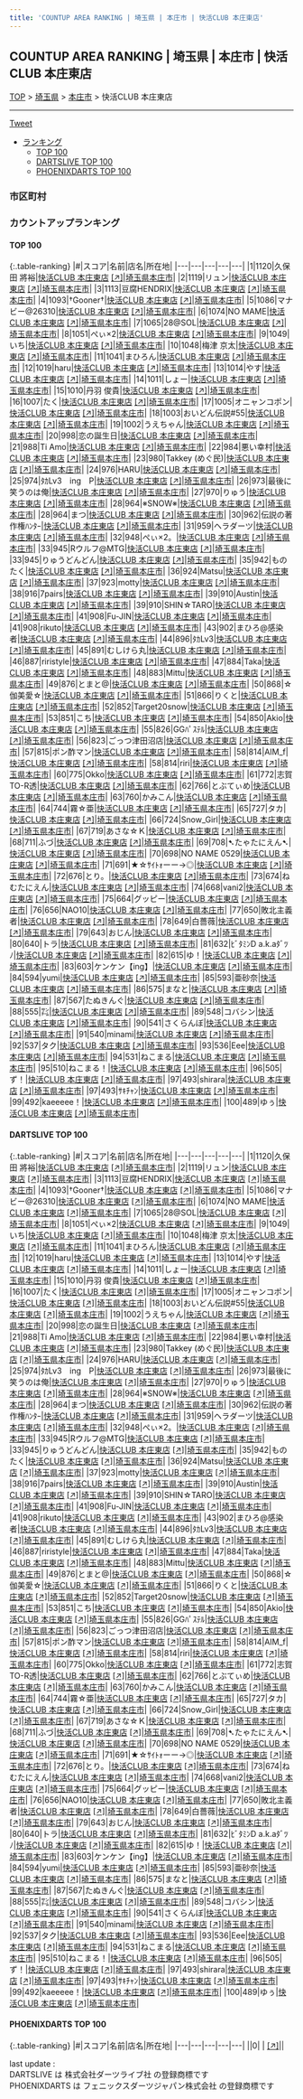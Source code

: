 ```yaml
---
title: 'COUNTUP AREA RANKING | 埼玉県 | 本庄市 | 快活CLUB 本庄東店'
---
```

## COUNTUP AREA RANKING | 埼玉県 | 本庄市 | 快活CLUB 本庄東店

[TOP](/darts/rank/) > [埼玉県](/darts/rank/埼玉県/) > [本庄市](/darts/rank/埼玉県/本庄市/) > 快活CLUB 本庄東店

___

<a href="https://twitter.com/share?ref_src=twsrc%5Etfw" data-text="COUNTUP AREA RANKING | 埼玉県本庄市快活CLUB 本庄東店" class="twitter-share-button" data-hashtags="DARTSLIVE,PHOENIXDARTS,darts,ダーツ" data-show-count="false">Tweet</a>

* [ランキング](#カウントアップランキング)
    * [TOP 100](#top-100)
    * [DARTSLIVE TOP 100](#dartslive-top-100)
    * [PHOENIXDARTS TOP 100](#phoenixdarts-top-100)

### 市区町村

<ul>

</ul>

### カウントアップランキング

#### TOP 100



{:.table-ranking}
|#|スコア|名前|店名|所在地|
|---|---|---|---|---|
|1|1120|<span class="rank-name-dl">久保田 將裕</span>|<a href="/darts/rank/shops/b640e2c3a0dcc448fec1ae84bb28bd87.html">快活CLUB 本庄東店</a> <a href="https://search.dartslive.com/jp/shop/b640e2c3a0dcc448fec1ae84bb28bd87">[↗]</a>|<a href="/darts/rank/埼玉県/本庄市">埼玉県本庄市</a>|
|2|1119|<span class="rank-name-dl">リュン</span>|<a href="/darts/rank/shops/b640e2c3a0dcc448fec1ae84bb28bd87.html">快活CLUB 本庄東店</a> <a href="https://search.dartslive.com/jp/shop/b640e2c3a0dcc448fec1ae84bb28bd87">[↗]</a>|<a href="/darts/rank/埼玉県/本庄市">埼玉県本庄市</a>|
|3|1113|<span class="rank-name-dl">豆腐HENDRIX</span>|<a href="/darts/rank/shops/b640e2c3a0dcc448fec1ae84bb28bd87.html">快活CLUB 本庄東店</a> <a href="https://search.dartslive.com/jp/shop/b640e2c3a0dcc448fec1ae84bb28bd87">[↗]</a>|<a href="/darts/rank/埼玉県/本庄市">埼玉県本庄市</a>|
|4|1093|<span class="rank-name-dl">†Gooner†</span>|<a href="/darts/rank/shops/b640e2c3a0dcc448fec1ae84bb28bd87.html">快活CLUB 本庄東店</a> <a href="https://search.dartslive.com/jp/shop/b640e2c3a0dcc448fec1ae84bb28bd87">[↗]</a>|<a href="/darts/rank/埼玉県/本庄市">埼玉県本庄市</a>|
|5|1086|<span class="rank-name-dl">マナビー@26310</span>|<a href="/darts/rank/shops/b640e2c3a0dcc448fec1ae84bb28bd87.html">快活CLUB 本庄東店</a> <a href="https://search.dartslive.com/jp/shop/b640e2c3a0dcc448fec1ae84bb28bd87">[↗]</a>|<a href="/darts/rank/埼玉県/本庄市">埼玉県本庄市</a>|
|6|1074|<span class="rank-name-dl">NO MAME</span>|<a href="/darts/rank/shops/b640e2c3a0dcc448fec1ae84bb28bd87.html">快活CLUB 本庄東店</a> <a href="https://search.dartslive.com/jp/shop/b640e2c3a0dcc448fec1ae84bb28bd87">[↗]</a>|<a href="/darts/rank/埼玉県/本庄市">埼玉県本庄市</a>|
|7|1065|<span class="rank-name-dl">28@SOL</span>|<a href="/darts/rank/shops/b640e2c3a0dcc448fec1ae84bb28bd87.html">快活CLUB 本庄東店</a> <a href="https://search.dartslive.com/jp/shop/b640e2c3a0dcc448fec1ae84bb28bd87">[↗]</a>|<a href="/darts/rank/埼玉県/本庄市">埼玉県本庄市</a>|
|8|1051|<span class="rank-name-dl">ぺぃ×2</span>|<a href="/darts/rank/shops/b640e2c3a0dcc448fec1ae84bb28bd87.html">快活CLUB 本庄東店</a> <a href="https://search.dartslive.com/jp/shop/b640e2c3a0dcc448fec1ae84bb28bd87">[↗]</a>|<a href="/darts/rank/埼玉県/本庄市">埼玉県本庄市</a>|
|9|1049|<span class="rank-name-dl">いち</span>|<a href="/darts/rank/shops/b640e2c3a0dcc448fec1ae84bb28bd87.html">快活CLUB 本庄東店</a> <a href="https://search.dartslive.com/jp/shop/b640e2c3a0dcc448fec1ae84bb28bd87">[↗]</a>|<a href="/darts/rank/埼玉県/本庄市">埼玉県本庄市</a>|
|10|1048|<span class="rank-name-dl">梅津 京太</span>|<a href="/darts/rank/shops/b640e2c3a0dcc448fec1ae84bb28bd87.html">快活CLUB 本庄東店</a> <a href="https://search.dartslive.com/jp/shop/b640e2c3a0dcc448fec1ae84bb28bd87">[↗]</a>|<a href="/darts/rank/埼玉県/本庄市">埼玉県本庄市</a>|
|11|1041|<span class="rank-name-dl">まひろん</span>|<a href="/darts/rank/shops/b640e2c3a0dcc448fec1ae84bb28bd87.html">快活CLUB 本庄東店</a> <a href="https://search.dartslive.com/jp/shop/b640e2c3a0dcc448fec1ae84bb28bd87">[↗]</a>|<a href="/darts/rank/埼玉県/本庄市">埼玉県本庄市</a>|
|12|1019|<span class="rank-name-dl">haru</span>|<a href="/darts/rank/shops/b640e2c3a0dcc448fec1ae84bb28bd87.html">快活CLUB 本庄東店</a> <a href="https://search.dartslive.com/jp/shop/b640e2c3a0dcc448fec1ae84bb28bd87">[↗]</a>|<a href="/darts/rank/埼玉県/本庄市">埼玉県本庄市</a>|
|13|1014|<span class="rank-name-dl">やす</span>|<a href="/darts/rank/shops/b640e2c3a0dcc448fec1ae84bb28bd87.html">快活CLUB 本庄東店</a> <a href="https://search.dartslive.com/jp/shop/b640e2c3a0dcc448fec1ae84bb28bd87">[↗]</a>|<a href="/darts/rank/埼玉県/本庄市">埼玉県本庄市</a>|
|14|1011|<span class="rank-name-dl">しょー</span>|<a href="/darts/rank/shops/b640e2c3a0dcc448fec1ae84bb28bd87.html">快活CLUB 本庄東店</a> <a href="https://search.dartslive.com/jp/shop/b640e2c3a0dcc448fec1ae84bb28bd87">[↗]</a>|<a href="/darts/rank/埼玉県/本庄市">埼玉県本庄市</a>|
|15|1010|<span class="rank-name-dl">丹羽 俊貴</span>|<a href="/darts/rank/shops/b640e2c3a0dcc448fec1ae84bb28bd87.html">快活CLUB 本庄東店</a> <a href="https://search.dartslive.com/jp/shop/b640e2c3a0dcc448fec1ae84bb28bd87">[↗]</a>|<a href="/darts/rank/埼玉県/本庄市">埼玉県本庄市</a>|
|16|1007|<span class="rank-name-dl">たく</span>|<a href="/darts/rank/shops/b640e2c3a0dcc448fec1ae84bb28bd87.html">快活CLUB 本庄東店</a> <a href="https://search.dartslive.com/jp/shop/b640e2c3a0dcc448fec1ae84bb28bd87">[↗]</a>|<a href="/darts/rank/埼玉県/本庄市">埼玉県本庄市</a>|
|17|1005|<span class="rank-name-dl">オニャンコポン</span>|<a href="/darts/rank/shops/b640e2c3a0dcc448fec1ae84bb28bd87.html">快活CLUB 本庄東店</a> <a href="https://search.dartslive.com/jp/shop/b640e2c3a0dcc448fec1ae84bb28bd87">[↗]</a>|<a href="/darts/rank/埼玉県/本庄市">埼玉県本庄市</a>|
|18|1003|<span class="rank-name-dl">おいどん伝説#55</span>|<a href="/darts/rank/shops/b640e2c3a0dcc448fec1ae84bb28bd87.html">快活CLUB 本庄東店</a> <a href="https://search.dartslive.com/jp/shop/b640e2c3a0dcc448fec1ae84bb28bd87">[↗]</a>|<a href="/darts/rank/埼玉県/本庄市">埼玉県本庄市</a>|
|19|1002|<span class="rank-name-dl">うえちゃん</span>|<a href="/darts/rank/shops/b640e2c3a0dcc448fec1ae84bb28bd87.html">快活CLUB 本庄東店</a> <a href="https://search.dartslive.com/jp/shop/b640e2c3a0dcc448fec1ae84bb28bd87">[↗]</a>|<a href="/darts/rank/埼玉県/本庄市">埼玉県本庄市</a>|
|20|998|<span class="rank-name-dl">恋の誕生日</span>|<a href="/darts/rank/shops/b640e2c3a0dcc448fec1ae84bb28bd87.html">快活CLUB 本庄東店</a> <a href="https://search.dartslive.com/jp/shop/b640e2c3a0dcc448fec1ae84bb28bd87">[↗]</a>|<a href="/darts/rank/埼玉県/本庄市">埼玉県本庄市</a>|
|21|988|<span class="rank-name-dl">Ti Amo</span>|<a href="/darts/rank/shops/b640e2c3a0dcc448fec1ae84bb28bd87.html">快活CLUB 本庄東店</a> <a href="https://search.dartslive.com/jp/shop/b640e2c3a0dcc448fec1ae84bb28bd87">[↗]</a>|<a href="/darts/rank/埼玉県/本庄市">埼玉県本庄市</a>|
|22|984|<span class="rank-name-dl">悪い幸村</span>|<a href="/darts/rank/shops/b640e2c3a0dcc448fec1ae84bb28bd87.html">快活CLUB 本庄東店</a> <a href="https://search.dartslive.com/jp/shop/b640e2c3a0dcc448fec1ae84bb28bd87">[↗]</a>|<a href="/darts/rank/埼玉県/本庄市">埼玉県本庄市</a>|
|23|980|<span class="rank-name-dl">Takkey (めぐ民)</span>|<a href="/darts/rank/shops/b640e2c3a0dcc448fec1ae84bb28bd87.html">快活CLUB 本庄東店</a> <a href="https://search.dartslive.com/jp/shop/b640e2c3a0dcc448fec1ae84bb28bd87">[↗]</a>|<a href="/darts/rank/埼玉県/本庄市">埼玉県本庄市</a>|
|24|976|<span class="rank-name-dl">HARU</span>|<a href="/darts/rank/shops/b640e2c3a0dcc448fec1ae84bb28bd87.html">快活CLUB 本庄東店</a> <a href="https://search.dartslive.com/jp/shop/b640e2c3a0dcc448fec1ae84bb28bd87">[↗]</a>|<a href="/darts/rank/埼玉県/本庄市">埼玉県本庄市</a>|
|25|974|<span class="rank-name-dl">ﾀｶLv3　ing　P</span>|<a href="/darts/rank/shops/b640e2c3a0dcc448fec1ae84bb28bd87.html">快活CLUB 本庄東店</a> <a href="https://search.dartslive.com/jp/shop/b640e2c3a0dcc448fec1ae84bb28bd87">[↗]</a>|<a href="/darts/rank/埼玉県/本庄市">埼玉県本庄市</a>|
|26|973|<span class="rank-name-dl">最後に笑うのは俺</span>|<a href="/darts/rank/shops/b640e2c3a0dcc448fec1ae84bb28bd87.html">快活CLUB 本庄東店</a> <a href="https://search.dartslive.com/jp/shop/b640e2c3a0dcc448fec1ae84bb28bd87">[↗]</a>|<a href="/darts/rank/埼玉県/本庄市">埼玉県本庄市</a>|
|27|970|<span class="rank-name-dl">りゅう</span>|<a href="/darts/rank/shops/b640e2c3a0dcc448fec1ae84bb28bd87.html">快活CLUB 本庄東店</a> <a href="https://search.dartslive.com/jp/shop/b640e2c3a0dcc448fec1ae84bb28bd87">[↗]</a>|<a href="/darts/rank/埼玉県/本庄市">埼玉県本庄市</a>|
|28|964|<span class="rank-name-dl">※SNOW※</span>|<a href="/darts/rank/shops/b640e2c3a0dcc448fec1ae84bb28bd87.html">快活CLUB 本庄東店</a> <a href="https://search.dartslive.com/jp/shop/b640e2c3a0dcc448fec1ae84bb28bd87">[↗]</a>|<a href="/darts/rank/埼玉県/本庄市">埼玉県本庄市</a>|
|28|964|<span class="rank-name-dl">まつ</span>|<a href="/darts/rank/shops/b640e2c3a0dcc448fec1ae84bb28bd87.html">快活CLUB 本庄東店</a> <a href="https://search.dartslive.com/jp/shop/b640e2c3a0dcc448fec1ae84bb28bd87">[↗]</a>|<a href="/darts/rank/埼玉県/本庄市">埼玉県本庄市</a>|
|30|962|<span class="rank-name-dl">伝説の著作権ﾊﾝﾀｰ</span>|<a href="/darts/rank/shops/b640e2c3a0dcc448fec1ae84bb28bd87.html">快活CLUB 本庄東店</a> <a href="https://search.dartslive.com/jp/shop/b640e2c3a0dcc448fec1ae84bb28bd87">[↗]</a>|<a href="/darts/rank/埼玉県/本庄市">埼玉県本庄市</a>|
|31|959|<span class="rank-name-dl">ヘラダーツ</span>|<a href="/darts/rank/shops/b640e2c3a0dcc448fec1ae84bb28bd87.html">快活CLUB 本庄東店</a> <a href="https://search.dartslive.com/jp/shop/b640e2c3a0dcc448fec1ae84bb28bd87">[↗]</a>|<a href="/darts/rank/埼玉県/本庄市">埼玉県本庄市</a>|
|32|948|<span class="rank-name-dl">ぺぃ×2。</span>|<a href="/darts/rank/shops/b640e2c3a0dcc448fec1ae84bb28bd87.html">快活CLUB 本庄東店</a> <a href="https://search.dartslive.com/jp/shop/b640e2c3a0dcc448fec1ae84bb28bd87">[↗]</a>|<a href="/darts/rank/埼玉県/本庄市">埼玉県本庄市</a>|
|33|945|<span class="rank-name-dl">Rウルフ@MTG</span>|<a href="/darts/rank/shops/b640e2c3a0dcc448fec1ae84bb28bd87.html">快活CLUB 本庄東店</a> <a href="https://search.dartslive.com/jp/shop/b640e2c3a0dcc448fec1ae84bb28bd87">[↗]</a>|<a href="/darts/rank/埼玉県/本庄市">埼玉県本庄市</a>|
|33|945|<span class="rank-name-dl">りゅうどんどん</span>|<a href="/darts/rank/shops/b640e2c3a0dcc448fec1ae84bb28bd87.html">快活CLUB 本庄東店</a> <a href="https://search.dartslive.com/jp/shop/b640e2c3a0dcc448fec1ae84bb28bd87">[↗]</a>|<a href="/darts/rank/埼玉県/本庄市">埼玉県本庄市</a>|
|35|942|<span class="rank-name-dl">ものたく</span>|<a href="/darts/rank/shops/b640e2c3a0dcc448fec1ae84bb28bd87.html">快活CLUB 本庄東店</a> <a href="https://search.dartslive.com/jp/shop/b640e2c3a0dcc448fec1ae84bb28bd87">[↗]</a>|<a href="/darts/rank/埼玉県/本庄市">埼玉県本庄市</a>|
|36|924|<span class="rank-name-dl">Matsu</span>|<a href="/darts/rank/shops/b640e2c3a0dcc448fec1ae84bb28bd87.html">快活CLUB 本庄東店</a> <a href="https://search.dartslive.com/jp/shop/b640e2c3a0dcc448fec1ae84bb28bd87">[↗]</a>|<a href="/darts/rank/埼玉県/本庄市">埼玉県本庄市</a>|
|37|923|<span class="rank-name-dl">motty</span>|<a href="/darts/rank/shops/b640e2c3a0dcc448fec1ae84bb28bd87.html">快活CLUB 本庄東店</a> <a href="https://search.dartslive.com/jp/shop/b640e2c3a0dcc448fec1ae84bb28bd87">[↗]</a>|<a href="/darts/rank/埼玉県/本庄市">埼玉県本庄市</a>|
|38|916|<span class="rank-name-dl">7pairs</span>|<a href="/darts/rank/shops/b640e2c3a0dcc448fec1ae84bb28bd87.html">快活CLUB 本庄東店</a> <a href="https://search.dartslive.com/jp/shop/b640e2c3a0dcc448fec1ae84bb28bd87">[↗]</a>|<a href="/darts/rank/埼玉県/本庄市">埼玉県本庄市</a>|
|39|910|<span class="rank-name-dl">Austin</span>|<a href="/darts/rank/shops/b640e2c3a0dcc448fec1ae84bb28bd87.html">快活CLUB 本庄東店</a> <a href="https://search.dartslive.com/jp/shop/b640e2c3a0dcc448fec1ae84bb28bd87">[↗]</a>|<a href="/darts/rank/埼玉県/本庄市">埼玉県本庄市</a>|
|39|910|<span class="rank-name-dl">SHIN☆TARO</span>|<a href="/darts/rank/shops/b640e2c3a0dcc448fec1ae84bb28bd87.html">快活CLUB 本庄東店</a> <a href="https://search.dartslive.com/jp/shop/b640e2c3a0dcc448fec1ae84bb28bd87">[↗]</a>|<a href="/darts/rank/埼玉県/本庄市">埼玉県本庄市</a>|
|41|908|<span class="rank-name-dl">Fu-JIN</span>|<a href="/darts/rank/shops/b640e2c3a0dcc448fec1ae84bb28bd87.html">快活CLUB 本庄東店</a> <a href="https://search.dartslive.com/jp/shop/b640e2c3a0dcc448fec1ae84bb28bd87">[↗]</a>|<a href="/darts/rank/埼玉県/本庄市">埼玉県本庄市</a>|
|41|908|<span class="rank-name-dl">rikuto</span>|<a href="/darts/rank/shops/b640e2c3a0dcc448fec1ae84bb28bd87.html">快活CLUB 本庄東店</a> <a href="https://search.dartslive.com/jp/shop/b640e2c3a0dcc448fec1ae84bb28bd87">[↗]</a>|<a href="/darts/rank/埼玉県/本庄市">埼玉県本庄市</a>|
|43|902|<span class="rank-name-dl">まひろ@感染者</span>|<a href="/darts/rank/shops/b640e2c3a0dcc448fec1ae84bb28bd87.html">快活CLUB 本庄東店</a> <a href="https://search.dartslive.com/jp/shop/b640e2c3a0dcc448fec1ae84bb28bd87">[↗]</a>|<a href="/darts/rank/埼玉県/本庄市">埼玉県本庄市</a>|
|44|896|<span class="rank-name-dl">ﾀｶLv3</span>|<a href="/darts/rank/shops/b640e2c3a0dcc448fec1ae84bb28bd87.html">快活CLUB 本庄東店</a> <a href="https://search.dartslive.com/jp/shop/b640e2c3a0dcc448fec1ae84bb28bd87">[↗]</a>|<a href="/darts/rank/埼玉県/本庄市">埼玉県本庄市</a>|
|45|891|<span class="rank-name-dl">むしけら丸</span>|<a href="/darts/rank/shops/b640e2c3a0dcc448fec1ae84bb28bd87.html">快活CLUB 本庄東店</a> <a href="https://search.dartslive.com/jp/shop/b640e2c3a0dcc448fec1ae84bb28bd87">[↗]</a>|<a href="/darts/rank/埼玉県/本庄市">埼玉県本庄市</a>|
|46|887|<span class="rank-name-dl">riristyle</span>|<a href="/darts/rank/shops/b640e2c3a0dcc448fec1ae84bb28bd87.html">快活CLUB 本庄東店</a> <a href="https://search.dartslive.com/jp/shop/b640e2c3a0dcc448fec1ae84bb28bd87">[↗]</a>|<a href="/darts/rank/埼玉県/本庄市">埼玉県本庄市</a>|
|47|884|<span class="rank-name-dl">Taka</span>|<a href="/darts/rank/shops/b640e2c3a0dcc448fec1ae84bb28bd87.html">快活CLUB 本庄東店</a> <a href="https://search.dartslive.com/jp/shop/b640e2c3a0dcc448fec1ae84bb28bd87">[↗]</a>|<a href="/darts/rank/埼玉県/本庄市">埼玉県本庄市</a>|
|48|883|<span class="rank-name-dl">Mittu</span>|<a href="/darts/rank/shops/b640e2c3a0dcc448fec1ae84bb28bd87.html">快活CLUB 本庄東店</a> <a href="https://search.dartslive.com/jp/shop/b640e2c3a0dcc448fec1ae84bb28bd87">[↗]</a>|<a href="/darts/rank/埼玉県/本庄市">埼玉県本庄市</a>|
|49|876|<span class="rank-name-dl">とまと@</span>|<a href="/darts/rank/shops/b640e2c3a0dcc448fec1ae84bb28bd87.html">快活CLUB 本庄東店</a> <a href="https://search.dartslive.com/jp/shop/b640e2c3a0dcc448fec1ae84bb28bd87">[↗]</a>|<a href="/darts/rank/埼玉県/本庄市">埼玉県本庄市</a>|
|50|868|<span class="rank-name-dl">☆伽美愛☆</span>|<a href="/darts/rank/shops/b640e2c3a0dcc448fec1ae84bb28bd87.html">快活CLUB 本庄東店</a> <a href="https://search.dartslive.com/jp/shop/b640e2c3a0dcc448fec1ae84bb28bd87">[↗]</a>|<a href="/darts/rank/埼玉県/本庄市">埼玉県本庄市</a>|
|51|866|<span class="rank-name-dl">りくと</span>|<a href="/darts/rank/shops/b640e2c3a0dcc448fec1ae84bb28bd87.html">快活CLUB 本庄東店</a> <a href="https://search.dartslive.com/jp/shop/b640e2c3a0dcc448fec1ae84bb28bd87">[↗]</a>|<a href="/darts/rank/埼玉県/本庄市">埼玉県本庄市</a>|
|52|852|<span class="rank-name-dl">Target20snow</span>|<a href="/darts/rank/shops/b640e2c3a0dcc448fec1ae84bb28bd87.html">快活CLUB 本庄東店</a> <a href="https://search.dartslive.com/jp/shop/b640e2c3a0dcc448fec1ae84bb28bd87">[↗]</a>|<a href="/darts/rank/埼玉県/本庄市">埼玉県本庄市</a>|
|53|851|<span class="rank-name-dl">こち</span>|<a href="/darts/rank/shops/b640e2c3a0dcc448fec1ae84bb28bd87.html">快活CLUB 本庄東店</a> <a href="https://search.dartslive.com/jp/shop/b640e2c3a0dcc448fec1ae84bb28bd87">[↗]</a>|<a href="/darts/rank/埼玉県/本庄市">埼玉県本庄市</a>|
|54|850|<span class="rank-name-dl">Akio</span>|<a href="/darts/rank/shops/b640e2c3a0dcc448fec1ae84bb28bd87.html">快活CLUB 本庄東店</a> <a href="https://search.dartslive.com/jp/shop/b640e2c3a0dcc448fec1ae84bb28bd87">[↗]</a>|<a href="/darts/rank/埼玉県/本庄市">埼玉県本庄市</a>|
|55|826|<span class="rank-name-dl">GGﾊﾟｽﾃﾙ</span>|<a href="/darts/rank/shops/b640e2c3a0dcc448fec1ae84bb28bd87.html">快活CLUB 本庄東店</a> <a href="https://search.dartslive.com/jp/shop/b640e2c3a0dcc448fec1ae84bb28bd87">[↗]</a>|<a href="/darts/rank/埼玉県/本庄市">埼玉県本庄市</a>|
|56|823|<span class="rank-name-dl">ごっつ津田沼店</span>|<a href="/darts/rank/shops/b640e2c3a0dcc448fec1ae84bb28bd87.html">快活CLUB 本庄東店</a> <a href="https://search.dartslive.com/jp/shop/b640e2c3a0dcc448fec1ae84bb28bd87">[↗]</a>|<a href="/darts/rank/埼玉県/本庄市">埼玉県本庄市</a>|
|57|815|<span class="rank-name-dl">ポン酢マン</span>|<a href="/darts/rank/shops/b640e2c3a0dcc448fec1ae84bb28bd87.html">快活CLUB 本庄東店</a> <a href="https://search.dartslive.com/jp/shop/b640e2c3a0dcc448fec1ae84bb28bd87">[↗]</a>|<a href="/darts/rank/埼玉県/本庄市">埼玉県本庄市</a>|
|58|814|<span class="rank-name-dl">AIM_f</span>|<a href="/darts/rank/shops/b640e2c3a0dcc448fec1ae84bb28bd87.html">快活CLUB 本庄東店</a> <a href="https://search.dartslive.com/jp/shop/b640e2c3a0dcc448fec1ae84bb28bd87">[↗]</a>|<a href="/darts/rank/埼玉県/本庄市">埼玉県本庄市</a>|
|58|814|<span class="rank-name-dl">riri</span>|<a href="/darts/rank/shops/b640e2c3a0dcc448fec1ae84bb28bd87.html">快活CLUB 本庄東店</a> <a href="https://search.dartslive.com/jp/shop/b640e2c3a0dcc448fec1ae84bb28bd87">[↗]</a>|<a href="/darts/rank/埼玉県/本庄市">埼玉県本庄市</a>|
|60|775|<span class="rank-name-dl">Okko</span>|<a href="/darts/rank/shops/b640e2c3a0dcc448fec1ae84bb28bd87.html">快活CLUB 本庄東店</a> <a href="https://search.dartslive.com/jp/shop/b640e2c3a0dcc448fec1ae84bb28bd87">[↗]</a>|<a href="/darts/rank/埼玉県/本庄市">埼玉県本庄市</a>|
|61|772|<span class="rank-name-dl">志賀TO-R透</span>|<a href="/darts/rank/shops/b640e2c3a0dcc448fec1ae84bb28bd87.html">快活CLUB 本庄東店</a> <a href="https://search.dartslive.com/jp/shop/b640e2c3a0dcc448fec1ae84bb28bd87">[↗]</a>|<a href="/darts/rank/埼玉県/本庄市">埼玉県本庄市</a>|
|62|766|<span class="rank-name-dl">とぶてぃめ</span>|<a href="/darts/rank/shops/b640e2c3a0dcc448fec1ae84bb28bd87.html">快活CLUB 本庄東店</a> <a href="https://search.dartslive.com/jp/shop/b640e2c3a0dcc448fec1ae84bb28bd87">[↗]</a>|<a href="/darts/rank/埼玉県/本庄市">埼玉県本庄市</a>|
|63|760|<span class="rank-name-dl">かみこん</span>|<a href="/darts/rank/shops/b640e2c3a0dcc448fec1ae84bb28bd87.html">快活CLUB 本庄東店</a> <a href="https://search.dartslive.com/jp/shop/b640e2c3a0dcc448fec1ae84bb28bd87">[↗]</a>|<a href="/darts/rank/埼玉県/本庄市">埼玉県本庄市</a>|
|64|744|<span class="rank-name-dl">霧☆亜</span>|<a href="/darts/rank/shops/b640e2c3a0dcc448fec1ae84bb28bd87.html">快活CLUB 本庄東店</a> <a href="https://search.dartslive.com/jp/shop/b640e2c3a0dcc448fec1ae84bb28bd87">[↗]</a>|<a href="/darts/rank/埼玉県/本庄市">埼玉県本庄市</a>|
|65|727|<span class="rank-name-dl">タカ</span>|<a href="/darts/rank/shops/b640e2c3a0dcc448fec1ae84bb28bd87.html">快活CLUB 本庄東店</a> <a href="https://search.dartslive.com/jp/shop/b640e2c3a0dcc448fec1ae84bb28bd87">[↗]</a>|<a href="/darts/rank/埼玉県/本庄市">埼玉県本庄市</a>|
|66|724|<span class="rank-name-dl">Snow_Girl</span>|<a href="/darts/rank/shops/b640e2c3a0dcc448fec1ae84bb28bd87.html">快活CLUB 本庄東店</a> <a href="https://search.dartslive.com/jp/shop/b640e2c3a0dcc448fec1ae84bb28bd87">[↗]</a>|<a href="/darts/rank/埼玉県/本庄市">埼玉県本庄市</a>|
|67|719|<span class="rank-name-dl">あさな☆Ｋ</span>|<a href="/darts/rank/shops/b640e2c3a0dcc448fec1ae84bb28bd87.html">快活CLUB 本庄東店</a> <a href="https://search.dartslive.com/jp/shop/b640e2c3a0dcc448fec1ae84bb28bd87">[↗]</a>|<a href="/darts/rank/埼玉県/本庄市">埼玉県本庄市</a>|
|68|711|<span class="rank-name-dl">ふづ</span>|<a href="/darts/rank/shops/b640e2c3a0dcc448fec1ae84bb28bd87.html">快活CLUB 本庄東店</a> <a href="https://search.dartslive.com/jp/shop/b640e2c3a0dcc448fec1ae84bb28bd87">[↗]</a>|<a href="/darts/rank/埼玉県/本庄市">埼玉県本庄市</a>|
|69|708|<span class="rank-name-dl">➷たゃたにえん➷</span>|<a href="/darts/rank/shops/b640e2c3a0dcc448fec1ae84bb28bd87.html">快活CLUB 本庄東店</a> <a href="https://search.dartslive.com/jp/shop/b640e2c3a0dcc448fec1ae84bb28bd87">[↗]</a>|<a href="/darts/rank/埼玉県/本庄市">埼玉県本庄市</a>|
|70|698|<span class="rank-name-dl">NO NAME 0529</span>|<a href="/darts/rank/shops/b640e2c3a0dcc448fec1ae84bb28bd87.html">快活CLUB 本庄東店</a> <a href="https://search.dartslive.com/jp/shop/b640e2c3a0dcc448fec1ae84bb28bd87">[↗]</a>|<a href="/darts/rank/埼玉県/本庄市">埼玉県本庄市</a>|
|71|691|<span class="rank-name-dl">★☆ｻｲﾄｫーー→◎</span>|<a href="/darts/rank/shops/b640e2c3a0dcc448fec1ae84bb28bd87.html">快活CLUB 本庄東店</a> <a href="https://search.dartslive.com/jp/shop/b640e2c3a0dcc448fec1ae84bb28bd87">[↗]</a>|<a href="/darts/rank/埼玉県/本庄市">埼玉県本庄市</a>|
|72|676|<span class="rank-name-dl">とり。</span>|<a href="/darts/rank/shops/b640e2c3a0dcc448fec1ae84bb28bd87.html">快活CLUB 本庄東店</a> <a href="https://search.dartslive.com/jp/shop/b640e2c3a0dcc448fec1ae84bb28bd87">[↗]</a>|<a href="/darts/rank/埼玉県/本庄市">埼玉県本庄市</a>|
|73|674|<span class="rank-name-dl">ねむたにえん</span>|<a href="/darts/rank/shops/b640e2c3a0dcc448fec1ae84bb28bd87.html">快活CLUB 本庄東店</a> <a href="https://search.dartslive.com/jp/shop/b640e2c3a0dcc448fec1ae84bb28bd87">[↗]</a>|<a href="/darts/rank/埼玉県/本庄市">埼玉県本庄市</a>|
|74|668|<span class="rank-name-dl">vani2</span>|<a href="/darts/rank/shops/b640e2c3a0dcc448fec1ae84bb28bd87.html">快活CLUB 本庄東店</a> <a href="https://search.dartslive.com/jp/shop/b640e2c3a0dcc448fec1ae84bb28bd87">[↗]</a>|<a href="/darts/rank/埼玉県/本庄市">埼玉県本庄市</a>|
|75|664|<span class="rank-name-dl">グッピー</span>|<a href="/darts/rank/shops/b640e2c3a0dcc448fec1ae84bb28bd87.html">快活CLUB 本庄東店</a> <a href="https://search.dartslive.com/jp/shop/b640e2c3a0dcc448fec1ae84bb28bd87">[↗]</a>|<a href="/darts/rank/埼玉県/本庄市">埼玉県本庄市</a>|
|76|656|<span class="rank-name-dl">NAO10</span>|<a href="/darts/rank/shops/b640e2c3a0dcc448fec1ae84bb28bd87.html">快活CLUB 本庄東店</a> <a href="https://search.dartslive.com/jp/shop/b640e2c3a0dcc448fec1ae84bb28bd87">[↗]</a>|<a href="/darts/rank/埼玉県/本庄市">埼玉県本庄市</a>|
|77|650|<span class="rank-name-dl">敗北主義者</span>|<a href="/darts/rank/shops/b640e2c3a0dcc448fec1ae84bb28bd87.html">快活CLUB 本庄東店</a> <a href="https://search.dartslive.com/jp/shop/b640e2c3a0dcc448fec1ae84bb28bd87">[↗]</a>|<a href="/darts/rank/埼玉県/本庄市">埼玉県本庄市</a>|
|78|649|<span class="rank-name-dl">白薔薇</span>|<a href="/darts/rank/shops/b640e2c3a0dcc448fec1ae84bb28bd87.html">快活CLUB 本庄東店</a> <a href="https://search.dartslive.com/jp/shop/b640e2c3a0dcc448fec1ae84bb28bd87">[↗]</a>|<a href="/darts/rank/埼玉県/本庄市">埼玉県本庄市</a>|
|79|643|<span class="rank-name-dl">おじん</span>|<a href="/darts/rank/shops/b640e2c3a0dcc448fec1ae84bb28bd87.html">快活CLUB 本庄東店</a> <a href="https://search.dartslive.com/jp/shop/b640e2c3a0dcc448fec1ae84bb28bd87">[↗]</a>|<a href="/darts/rank/埼玉県/本庄市">埼玉県本庄市</a>|
|80|640|<span class="rank-name-dl">トラ</span>|<a href="/darts/rank/shops/b640e2c3a0dcc448fec1ae84bb28bd87.html">快活CLUB 本庄東店</a> <a href="https://search.dartslive.com/jp/shop/b640e2c3a0dcc448fec1ae84bb28bd87">[↗]</a>|<a href="/darts/rank/埼玉県/本庄市">埼玉県本庄市</a>|
|81|632|<span class="rank-name-dl">ﾋﾞﾀﾐﾝD a.k.aﾀﾞﾂﾉ</span>|<a href="/darts/rank/shops/b640e2c3a0dcc448fec1ae84bb28bd87.html">快活CLUB 本庄東店</a> <a href="https://search.dartslive.com/jp/shop/b640e2c3a0dcc448fec1ae84bb28bd87">[↗]</a>|<a href="/darts/rank/埼玉県/本庄市">埼玉県本庄市</a>|
|82|615|<span class="rank-name-dl">ゆ！</span>|<a href="/darts/rank/shops/b640e2c3a0dcc448fec1ae84bb28bd87.html">快活CLUB 本庄東店</a> <a href="https://search.dartslive.com/jp/shop/b640e2c3a0dcc448fec1ae84bb28bd87">[↗]</a>|<a href="/darts/rank/埼玉県/本庄市">埼玉県本庄市</a>|
|83|603|<span class="rank-name-dl">ケンケン【ing】</span>|<a href="/darts/rank/shops/b640e2c3a0dcc448fec1ae84bb28bd87.html">快活CLUB 本庄東店</a> <a href="https://search.dartslive.com/jp/shop/b640e2c3a0dcc448fec1ae84bb28bd87">[↗]</a>|<a href="/darts/rank/埼玉県/本庄市">埼玉県本庄市</a>|
|84|594|<span class="rank-name-dl">yumi</span>|<a href="/darts/rank/shops/b640e2c3a0dcc448fec1ae84bb28bd87.html">快活CLUB 本庄東店</a> <a href="https://search.dartslive.com/jp/shop/b640e2c3a0dcc448fec1ae84bb28bd87">[↗]</a>|<a href="/darts/rank/埼玉県/本庄市">埼玉県本庄市</a>|
|85|593|<span class="rank-name-dl">亜砂奈</span>|<a href="/darts/rank/shops/b640e2c3a0dcc448fec1ae84bb28bd87.html">快活CLUB 本庄東店</a> <a href="https://search.dartslive.com/jp/shop/b640e2c3a0dcc448fec1ae84bb28bd87">[↗]</a>|<a href="/darts/rank/埼玉県/本庄市">埼玉県本庄市</a>|
|86|575|<span class="rank-name-dl">まなと</span>|<a href="/darts/rank/shops/b640e2c3a0dcc448fec1ae84bb28bd87.html">快活CLUB 本庄東店</a> <a href="https://search.dartslive.com/jp/shop/b640e2c3a0dcc448fec1ae84bb28bd87">[↗]</a>|<a href="/darts/rank/埼玉県/本庄市">埼玉県本庄市</a>|
|87|567|<span class="rank-name-dl">たぬきんぐ</span>|<a href="/darts/rank/shops/b640e2c3a0dcc448fec1ae84bb28bd87.html">快活CLUB 本庄東店</a> <a href="https://search.dartslive.com/jp/shop/b640e2c3a0dcc448fec1ae84bb28bd87">[↗]</a>|<a href="/darts/rank/埼玉県/本庄市">埼玉県本庄市</a>|
|88|555|<span class="rank-name-dl">㌠</span>|<a href="/darts/rank/shops/b640e2c3a0dcc448fec1ae84bb28bd87.html">快活CLUB 本庄東店</a> <a href="https://search.dartslive.com/jp/shop/b640e2c3a0dcc448fec1ae84bb28bd87">[↗]</a>|<a href="/darts/rank/埼玉県/本庄市">埼玉県本庄市</a>|
|89|548|<span class="rank-name-dl">コバシン</span>|<a href="/darts/rank/shops/b640e2c3a0dcc448fec1ae84bb28bd87.html">快活CLUB 本庄東店</a> <a href="https://search.dartslive.com/jp/shop/b640e2c3a0dcc448fec1ae84bb28bd87">[↗]</a>|<a href="/darts/rank/埼玉県/本庄市">埼玉県本庄市</a>|
|90|541|<span class="rank-name-dl">さくらんぼ</span>|<a href="/darts/rank/shops/b640e2c3a0dcc448fec1ae84bb28bd87.html">快活CLUB 本庄東店</a> <a href="https://search.dartslive.com/jp/shop/b640e2c3a0dcc448fec1ae84bb28bd87">[↗]</a>|<a href="/darts/rank/埼玉県/本庄市">埼玉県本庄市</a>|
|91|540|<span class="rank-name-dl">minami</span>|<a href="/darts/rank/shops/b640e2c3a0dcc448fec1ae84bb28bd87.html">快活CLUB 本庄東店</a> <a href="https://search.dartslive.com/jp/shop/b640e2c3a0dcc448fec1ae84bb28bd87">[↗]</a>|<a href="/darts/rank/埼玉県/本庄市">埼玉県本庄市</a>|
|92|537|<span class="rank-name-dl">タク</span>|<a href="/darts/rank/shops/b640e2c3a0dcc448fec1ae84bb28bd87.html">快活CLUB 本庄東店</a> <a href="https://search.dartslive.com/jp/shop/b640e2c3a0dcc448fec1ae84bb28bd87">[↗]</a>|<a href="/darts/rank/埼玉県/本庄市">埼玉県本庄市</a>|
|93|536|<span class="rank-name-dl">Eee</span>|<a href="/darts/rank/shops/b640e2c3a0dcc448fec1ae84bb28bd87.html">快活CLUB 本庄東店</a> <a href="https://search.dartslive.com/jp/shop/b640e2c3a0dcc448fec1ae84bb28bd87">[↗]</a>|<a href="/darts/rank/埼玉県/本庄市">埼玉県本庄市</a>|
|94|531|<span class="rank-name-dl">ねこまる</span>|<a href="/darts/rank/shops/b640e2c3a0dcc448fec1ae84bb28bd87.html">快活CLUB 本庄東店</a> <a href="https://search.dartslive.com/jp/shop/b640e2c3a0dcc448fec1ae84bb28bd87">[↗]</a>|<a href="/darts/rank/埼玉県/本庄市">埼玉県本庄市</a>|
|95|510|<span class="rank-name-dl">ねこまる！</span>|<a href="/darts/rank/shops/b640e2c3a0dcc448fec1ae84bb28bd87.html">快活CLUB 本庄東店</a> <a href="https://search.dartslive.com/jp/shop/b640e2c3a0dcc448fec1ae84bb28bd87">[↗]</a>|<a href="/darts/rank/埼玉県/本庄市">埼玉県本庄市</a>|
|96|505|<span class="rank-name-dl">ず！</span>|<a href="/darts/rank/shops/b640e2c3a0dcc448fec1ae84bb28bd87.html">快活CLUB 本庄東店</a> <a href="https://search.dartslive.com/jp/shop/b640e2c3a0dcc448fec1ae84bb28bd87">[↗]</a>|<a href="/darts/rank/埼玉県/本庄市">埼玉県本庄市</a>|
|97|493|<span class="rank-name-dl">shirara</span>|<a href="/darts/rank/shops/b640e2c3a0dcc448fec1ae84bb28bd87.html">快活CLUB 本庄東店</a> <a href="https://search.dartslive.com/jp/shop/b640e2c3a0dcc448fec1ae84bb28bd87">[↗]</a>|<a href="/darts/rank/埼玉県/本庄市">埼玉県本庄市</a>|
|97|493|<span class="rank-name-dl">ｻｷﾁｬﾝ</span>|<a href="/darts/rank/shops/b640e2c3a0dcc448fec1ae84bb28bd87.html">快活CLUB 本庄東店</a> <a href="https://search.dartslive.com/jp/shop/b640e2c3a0dcc448fec1ae84bb28bd87">[↗]</a>|<a href="/darts/rank/埼玉県/本庄市">埼玉県本庄市</a>|
|99|492|<span class="rank-name-dl">kaeeeee！</span>|<a href="/darts/rank/shops/b640e2c3a0dcc448fec1ae84bb28bd87.html">快活CLUB 本庄東店</a> <a href="https://search.dartslive.com/jp/shop/b640e2c3a0dcc448fec1ae84bb28bd87">[↗]</a>|<a href="/darts/rank/埼玉県/本庄市">埼玉県本庄市</a>|
|100|489|<span class="rank-name-dl">ゆぅ</span>|<a href="/darts/rank/shops/b640e2c3a0dcc448fec1ae84bb28bd87.html">快活CLUB 本庄東店</a> <a href="https://search.dartslive.com/jp/shop/b640e2c3a0dcc448fec1ae84bb28bd87">[↗]</a>|<a href="/darts/rank/埼玉県/本庄市">埼玉県本庄市</a>|


#### DARTSLIVE TOP 100



{:.table-ranking}
|#|スコア|名前|店名|所在地|
|---|---|---|---|---|
|1|1120|<span class="rank-name-dl">久保田 將裕</span>|<a href="/darts/rank/shops/b640e2c3a0dcc448fec1ae84bb28bd87.html">快活CLUB 本庄東店</a> <a href="https://search.dartslive.com/jp/shop/b640e2c3a0dcc448fec1ae84bb28bd87">[↗]</a>|<a href="/darts/rank/埼玉県/本庄市">埼玉県本庄市</a>|
|2|1119|<span class="rank-name-dl">リュン</span>|<a href="/darts/rank/shops/b640e2c3a0dcc448fec1ae84bb28bd87.html">快活CLUB 本庄東店</a> <a href="https://search.dartslive.com/jp/shop/b640e2c3a0dcc448fec1ae84bb28bd87">[↗]</a>|<a href="/darts/rank/埼玉県/本庄市">埼玉県本庄市</a>|
|3|1113|<span class="rank-name-dl">豆腐HENDRIX</span>|<a href="/darts/rank/shops/b640e2c3a0dcc448fec1ae84bb28bd87.html">快活CLUB 本庄東店</a> <a href="https://search.dartslive.com/jp/shop/b640e2c3a0dcc448fec1ae84bb28bd87">[↗]</a>|<a href="/darts/rank/埼玉県/本庄市">埼玉県本庄市</a>|
|4|1093|<span class="rank-name-dl">†Gooner†</span>|<a href="/darts/rank/shops/b640e2c3a0dcc448fec1ae84bb28bd87.html">快活CLUB 本庄東店</a> <a href="https://search.dartslive.com/jp/shop/b640e2c3a0dcc448fec1ae84bb28bd87">[↗]</a>|<a href="/darts/rank/埼玉県/本庄市">埼玉県本庄市</a>|
|5|1086|<span class="rank-name-dl">マナビー@26310</span>|<a href="/darts/rank/shops/b640e2c3a0dcc448fec1ae84bb28bd87.html">快活CLUB 本庄東店</a> <a href="https://search.dartslive.com/jp/shop/b640e2c3a0dcc448fec1ae84bb28bd87">[↗]</a>|<a href="/darts/rank/埼玉県/本庄市">埼玉県本庄市</a>|
|6|1074|<span class="rank-name-dl">NO MAME</span>|<a href="/darts/rank/shops/b640e2c3a0dcc448fec1ae84bb28bd87.html">快活CLUB 本庄東店</a> <a href="https://search.dartslive.com/jp/shop/b640e2c3a0dcc448fec1ae84bb28bd87">[↗]</a>|<a href="/darts/rank/埼玉県/本庄市">埼玉県本庄市</a>|
|7|1065|<span class="rank-name-dl">28@SOL</span>|<a href="/darts/rank/shops/b640e2c3a0dcc448fec1ae84bb28bd87.html">快活CLUB 本庄東店</a> <a href="https://search.dartslive.com/jp/shop/b640e2c3a0dcc448fec1ae84bb28bd87">[↗]</a>|<a href="/darts/rank/埼玉県/本庄市">埼玉県本庄市</a>|
|8|1051|<span class="rank-name-dl">ぺぃ×2</span>|<a href="/darts/rank/shops/b640e2c3a0dcc448fec1ae84bb28bd87.html">快活CLUB 本庄東店</a> <a href="https://search.dartslive.com/jp/shop/b640e2c3a0dcc448fec1ae84bb28bd87">[↗]</a>|<a href="/darts/rank/埼玉県/本庄市">埼玉県本庄市</a>|
|9|1049|<span class="rank-name-dl">いち</span>|<a href="/darts/rank/shops/b640e2c3a0dcc448fec1ae84bb28bd87.html">快活CLUB 本庄東店</a> <a href="https://search.dartslive.com/jp/shop/b640e2c3a0dcc448fec1ae84bb28bd87">[↗]</a>|<a href="/darts/rank/埼玉県/本庄市">埼玉県本庄市</a>|
|10|1048|<span class="rank-name-dl">梅津 京太</span>|<a href="/darts/rank/shops/b640e2c3a0dcc448fec1ae84bb28bd87.html">快活CLUB 本庄東店</a> <a href="https://search.dartslive.com/jp/shop/b640e2c3a0dcc448fec1ae84bb28bd87">[↗]</a>|<a href="/darts/rank/埼玉県/本庄市">埼玉県本庄市</a>|
|11|1041|<span class="rank-name-dl">まひろん</span>|<a href="/darts/rank/shops/b640e2c3a0dcc448fec1ae84bb28bd87.html">快活CLUB 本庄東店</a> <a href="https://search.dartslive.com/jp/shop/b640e2c3a0dcc448fec1ae84bb28bd87">[↗]</a>|<a href="/darts/rank/埼玉県/本庄市">埼玉県本庄市</a>|
|12|1019|<span class="rank-name-dl">haru</span>|<a href="/darts/rank/shops/b640e2c3a0dcc448fec1ae84bb28bd87.html">快活CLUB 本庄東店</a> <a href="https://search.dartslive.com/jp/shop/b640e2c3a0dcc448fec1ae84bb28bd87">[↗]</a>|<a href="/darts/rank/埼玉県/本庄市">埼玉県本庄市</a>|
|13|1014|<span class="rank-name-dl">やす</span>|<a href="/darts/rank/shops/b640e2c3a0dcc448fec1ae84bb28bd87.html">快活CLUB 本庄東店</a> <a href="https://search.dartslive.com/jp/shop/b640e2c3a0dcc448fec1ae84bb28bd87">[↗]</a>|<a href="/darts/rank/埼玉県/本庄市">埼玉県本庄市</a>|
|14|1011|<span class="rank-name-dl">しょー</span>|<a href="/darts/rank/shops/b640e2c3a0dcc448fec1ae84bb28bd87.html">快活CLUB 本庄東店</a> <a href="https://search.dartslive.com/jp/shop/b640e2c3a0dcc448fec1ae84bb28bd87">[↗]</a>|<a href="/darts/rank/埼玉県/本庄市">埼玉県本庄市</a>|
|15|1010|<span class="rank-name-dl">丹羽 俊貴</span>|<a href="/darts/rank/shops/b640e2c3a0dcc448fec1ae84bb28bd87.html">快活CLUB 本庄東店</a> <a href="https://search.dartslive.com/jp/shop/b640e2c3a0dcc448fec1ae84bb28bd87">[↗]</a>|<a href="/darts/rank/埼玉県/本庄市">埼玉県本庄市</a>|
|16|1007|<span class="rank-name-dl">たく</span>|<a href="/darts/rank/shops/b640e2c3a0dcc448fec1ae84bb28bd87.html">快活CLUB 本庄東店</a> <a href="https://search.dartslive.com/jp/shop/b640e2c3a0dcc448fec1ae84bb28bd87">[↗]</a>|<a href="/darts/rank/埼玉県/本庄市">埼玉県本庄市</a>|
|17|1005|<span class="rank-name-dl">オニャンコポン</span>|<a href="/darts/rank/shops/b640e2c3a0dcc448fec1ae84bb28bd87.html">快活CLUB 本庄東店</a> <a href="https://search.dartslive.com/jp/shop/b640e2c3a0dcc448fec1ae84bb28bd87">[↗]</a>|<a href="/darts/rank/埼玉県/本庄市">埼玉県本庄市</a>|
|18|1003|<span class="rank-name-dl">おいどん伝説#55</span>|<a href="/darts/rank/shops/b640e2c3a0dcc448fec1ae84bb28bd87.html">快活CLUB 本庄東店</a> <a href="https://search.dartslive.com/jp/shop/b640e2c3a0dcc448fec1ae84bb28bd87">[↗]</a>|<a href="/darts/rank/埼玉県/本庄市">埼玉県本庄市</a>|
|19|1002|<span class="rank-name-dl">うえちゃん</span>|<a href="/darts/rank/shops/b640e2c3a0dcc448fec1ae84bb28bd87.html">快活CLUB 本庄東店</a> <a href="https://search.dartslive.com/jp/shop/b640e2c3a0dcc448fec1ae84bb28bd87">[↗]</a>|<a href="/darts/rank/埼玉県/本庄市">埼玉県本庄市</a>|
|20|998|<span class="rank-name-dl">恋の誕生日</span>|<a href="/darts/rank/shops/b640e2c3a0dcc448fec1ae84bb28bd87.html">快活CLUB 本庄東店</a> <a href="https://search.dartslive.com/jp/shop/b640e2c3a0dcc448fec1ae84bb28bd87">[↗]</a>|<a href="/darts/rank/埼玉県/本庄市">埼玉県本庄市</a>|
|21|988|<span class="rank-name-dl">Ti Amo</span>|<a href="/darts/rank/shops/b640e2c3a0dcc448fec1ae84bb28bd87.html">快活CLUB 本庄東店</a> <a href="https://search.dartslive.com/jp/shop/b640e2c3a0dcc448fec1ae84bb28bd87">[↗]</a>|<a href="/darts/rank/埼玉県/本庄市">埼玉県本庄市</a>|
|22|984|<span class="rank-name-dl">悪い幸村</span>|<a href="/darts/rank/shops/b640e2c3a0dcc448fec1ae84bb28bd87.html">快活CLUB 本庄東店</a> <a href="https://search.dartslive.com/jp/shop/b640e2c3a0dcc448fec1ae84bb28bd87">[↗]</a>|<a href="/darts/rank/埼玉県/本庄市">埼玉県本庄市</a>|
|23|980|<span class="rank-name-dl">Takkey (めぐ民)</span>|<a href="/darts/rank/shops/b640e2c3a0dcc448fec1ae84bb28bd87.html">快活CLUB 本庄東店</a> <a href="https://search.dartslive.com/jp/shop/b640e2c3a0dcc448fec1ae84bb28bd87">[↗]</a>|<a href="/darts/rank/埼玉県/本庄市">埼玉県本庄市</a>|
|24|976|<span class="rank-name-dl">HARU</span>|<a href="/darts/rank/shops/b640e2c3a0dcc448fec1ae84bb28bd87.html">快活CLUB 本庄東店</a> <a href="https://search.dartslive.com/jp/shop/b640e2c3a0dcc448fec1ae84bb28bd87">[↗]</a>|<a href="/darts/rank/埼玉県/本庄市">埼玉県本庄市</a>|
|25|974|<span class="rank-name-dl">ﾀｶLv3　ing　P</span>|<a href="/darts/rank/shops/b640e2c3a0dcc448fec1ae84bb28bd87.html">快活CLUB 本庄東店</a> <a href="https://search.dartslive.com/jp/shop/b640e2c3a0dcc448fec1ae84bb28bd87">[↗]</a>|<a href="/darts/rank/埼玉県/本庄市">埼玉県本庄市</a>|
|26|973|<span class="rank-name-dl">最後に笑うのは俺</span>|<a href="/darts/rank/shops/b640e2c3a0dcc448fec1ae84bb28bd87.html">快活CLUB 本庄東店</a> <a href="https://search.dartslive.com/jp/shop/b640e2c3a0dcc448fec1ae84bb28bd87">[↗]</a>|<a href="/darts/rank/埼玉県/本庄市">埼玉県本庄市</a>|
|27|970|<span class="rank-name-dl">りゅう</span>|<a href="/darts/rank/shops/b640e2c3a0dcc448fec1ae84bb28bd87.html">快活CLUB 本庄東店</a> <a href="https://search.dartslive.com/jp/shop/b640e2c3a0dcc448fec1ae84bb28bd87">[↗]</a>|<a href="/darts/rank/埼玉県/本庄市">埼玉県本庄市</a>|
|28|964|<span class="rank-name-dl">※SNOW※</span>|<a href="/darts/rank/shops/b640e2c3a0dcc448fec1ae84bb28bd87.html">快活CLUB 本庄東店</a> <a href="https://search.dartslive.com/jp/shop/b640e2c3a0dcc448fec1ae84bb28bd87">[↗]</a>|<a href="/darts/rank/埼玉県/本庄市">埼玉県本庄市</a>|
|28|964|<span class="rank-name-dl">まつ</span>|<a href="/darts/rank/shops/b640e2c3a0dcc448fec1ae84bb28bd87.html">快活CLUB 本庄東店</a> <a href="https://search.dartslive.com/jp/shop/b640e2c3a0dcc448fec1ae84bb28bd87">[↗]</a>|<a href="/darts/rank/埼玉県/本庄市">埼玉県本庄市</a>|
|30|962|<span class="rank-name-dl">伝説の著作権ﾊﾝﾀｰ</span>|<a href="/darts/rank/shops/b640e2c3a0dcc448fec1ae84bb28bd87.html">快活CLUB 本庄東店</a> <a href="https://search.dartslive.com/jp/shop/b640e2c3a0dcc448fec1ae84bb28bd87">[↗]</a>|<a href="/darts/rank/埼玉県/本庄市">埼玉県本庄市</a>|
|31|959|<span class="rank-name-dl">ヘラダーツ</span>|<a href="/darts/rank/shops/b640e2c3a0dcc448fec1ae84bb28bd87.html">快活CLUB 本庄東店</a> <a href="https://search.dartslive.com/jp/shop/b640e2c3a0dcc448fec1ae84bb28bd87">[↗]</a>|<a href="/darts/rank/埼玉県/本庄市">埼玉県本庄市</a>|
|32|948|<span class="rank-name-dl">ぺぃ×2。</span>|<a href="/darts/rank/shops/b640e2c3a0dcc448fec1ae84bb28bd87.html">快活CLUB 本庄東店</a> <a href="https://search.dartslive.com/jp/shop/b640e2c3a0dcc448fec1ae84bb28bd87">[↗]</a>|<a href="/darts/rank/埼玉県/本庄市">埼玉県本庄市</a>|
|33|945|<span class="rank-name-dl">Rウルフ@MTG</span>|<a href="/darts/rank/shops/b640e2c3a0dcc448fec1ae84bb28bd87.html">快活CLUB 本庄東店</a> <a href="https://search.dartslive.com/jp/shop/b640e2c3a0dcc448fec1ae84bb28bd87">[↗]</a>|<a href="/darts/rank/埼玉県/本庄市">埼玉県本庄市</a>|
|33|945|<span class="rank-name-dl">りゅうどんどん</span>|<a href="/darts/rank/shops/b640e2c3a0dcc448fec1ae84bb28bd87.html">快活CLUB 本庄東店</a> <a href="https://search.dartslive.com/jp/shop/b640e2c3a0dcc448fec1ae84bb28bd87">[↗]</a>|<a href="/darts/rank/埼玉県/本庄市">埼玉県本庄市</a>|
|35|942|<span class="rank-name-dl">ものたく</span>|<a href="/darts/rank/shops/b640e2c3a0dcc448fec1ae84bb28bd87.html">快活CLUB 本庄東店</a> <a href="https://search.dartslive.com/jp/shop/b640e2c3a0dcc448fec1ae84bb28bd87">[↗]</a>|<a href="/darts/rank/埼玉県/本庄市">埼玉県本庄市</a>|
|36|924|<span class="rank-name-dl">Matsu</span>|<a href="/darts/rank/shops/b640e2c3a0dcc448fec1ae84bb28bd87.html">快活CLUB 本庄東店</a> <a href="https://search.dartslive.com/jp/shop/b640e2c3a0dcc448fec1ae84bb28bd87">[↗]</a>|<a href="/darts/rank/埼玉県/本庄市">埼玉県本庄市</a>|
|37|923|<span class="rank-name-dl">motty</span>|<a href="/darts/rank/shops/b640e2c3a0dcc448fec1ae84bb28bd87.html">快活CLUB 本庄東店</a> <a href="https://search.dartslive.com/jp/shop/b640e2c3a0dcc448fec1ae84bb28bd87">[↗]</a>|<a href="/darts/rank/埼玉県/本庄市">埼玉県本庄市</a>|
|38|916|<span class="rank-name-dl">7pairs</span>|<a href="/darts/rank/shops/b640e2c3a0dcc448fec1ae84bb28bd87.html">快活CLUB 本庄東店</a> <a href="https://search.dartslive.com/jp/shop/b640e2c3a0dcc448fec1ae84bb28bd87">[↗]</a>|<a href="/darts/rank/埼玉県/本庄市">埼玉県本庄市</a>|
|39|910|<span class="rank-name-dl">Austin</span>|<a href="/darts/rank/shops/b640e2c3a0dcc448fec1ae84bb28bd87.html">快活CLUB 本庄東店</a> <a href="https://search.dartslive.com/jp/shop/b640e2c3a0dcc448fec1ae84bb28bd87">[↗]</a>|<a href="/darts/rank/埼玉県/本庄市">埼玉県本庄市</a>|
|39|910|<span class="rank-name-dl">SHIN☆TARO</span>|<a href="/darts/rank/shops/b640e2c3a0dcc448fec1ae84bb28bd87.html">快活CLUB 本庄東店</a> <a href="https://search.dartslive.com/jp/shop/b640e2c3a0dcc448fec1ae84bb28bd87">[↗]</a>|<a href="/darts/rank/埼玉県/本庄市">埼玉県本庄市</a>|
|41|908|<span class="rank-name-dl">Fu-JIN</span>|<a href="/darts/rank/shops/b640e2c3a0dcc448fec1ae84bb28bd87.html">快活CLUB 本庄東店</a> <a href="https://search.dartslive.com/jp/shop/b640e2c3a0dcc448fec1ae84bb28bd87">[↗]</a>|<a href="/darts/rank/埼玉県/本庄市">埼玉県本庄市</a>|
|41|908|<span class="rank-name-dl">rikuto</span>|<a href="/darts/rank/shops/b640e2c3a0dcc448fec1ae84bb28bd87.html">快活CLUB 本庄東店</a> <a href="https://search.dartslive.com/jp/shop/b640e2c3a0dcc448fec1ae84bb28bd87">[↗]</a>|<a href="/darts/rank/埼玉県/本庄市">埼玉県本庄市</a>|
|43|902|<span class="rank-name-dl">まひろ@感染者</span>|<a href="/darts/rank/shops/b640e2c3a0dcc448fec1ae84bb28bd87.html">快活CLUB 本庄東店</a> <a href="https://search.dartslive.com/jp/shop/b640e2c3a0dcc448fec1ae84bb28bd87">[↗]</a>|<a href="/darts/rank/埼玉県/本庄市">埼玉県本庄市</a>|
|44|896|<span class="rank-name-dl">ﾀｶLv3</span>|<a href="/darts/rank/shops/b640e2c3a0dcc448fec1ae84bb28bd87.html">快活CLUB 本庄東店</a> <a href="https://search.dartslive.com/jp/shop/b640e2c3a0dcc448fec1ae84bb28bd87">[↗]</a>|<a href="/darts/rank/埼玉県/本庄市">埼玉県本庄市</a>|
|45|891|<span class="rank-name-dl">むしけら丸</span>|<a href="/darts/rank/shops/b640e2c3a0dcc448fec1ae84bb28bd87.html">快活CLUB 本庄東店</a> <a href="https://search.dartslive.com/jp/shop/b640e2c3a0dcc448fec1ae84bb28bd87">[↗]</a>|<a href="/darts/rank/埼玉県/本庄市">埼玉県本庄市</a>|
|46|887|<span class="rank-name-dl">riristyle</span>|<a href="/darts/rank/shops/b640e2c3a0dcc448fec1ae84bb28bd87.html">快活CLUB 本庄東店</a> <a href="https://search.dartslive.com/jp/shop/b640e2c3a0dcc448fec1ae84bb28bd87">[↗]</a>|<a href="/darts/rank/埼玉県/本庄市">埼玉県本庄市</a>|
|47|884|<span class="rank-name-dl">Taka</span>|<a href="/darts/rank/shops/b640e2c3a0dcc448fec1ae84bb28bd87.html">快活CLUB 本庄東店</a> <a href="https://search.dartslive.com/jp/shop/b640e2c3a0dcc448fec1ae84bb28bd87">[↗]</a>|<a href="/darts/rank/埼玉県/本庄市">埼玉県本庄市</a>|
|48|883|<span class="rank-name-dl">Mittu</span>|<a href="/darts/rank/shops/b640e2c3a0dcc448fec1ae84bb28bd87.html">快活CLUB 本庄東店</a> <a href="https://search.dartslive.com/jp/shop/b640e2c3a0dcc448fec1ae84bb28bd87">[↗]</a>|<a href="/darts/rank/埼玉県/本庄市">埼玉県本庄市</a>|
|49|876|<span class="rank-name-dl">とまと@</span>|<a href="/darts/rank/shops/b640e2c3a0dcc448fec1ae84bb28bd87.html">快活CLUB 本庄東店</a> <a href="https://search.dartslive.com/jp/shop/b640e2c3a0dcc448fec1ae84bb28bd87">[↗]</a>|<a href="/darts/rank/埼玉県/本庄市">埼玉県本庄市</a>|
|50|868|<span class="rank-name-dl">☆伽美愛☆</span>|<a href="/darts/rank/shops/b640e2c3a0dcc448fec1ae84bb28bd87.html">快活CLUB 本庄東店</a> <a href="https://search.dartslive.com/jp/shop/b640e2c3a0dcc448fec1ae84bb28bd87">[↗]</a>|<a href="/darts/rank/埼玉県/本庄市">埼玉県本庄市</a>|
|51|866|<span class="rank-name-dl">りくと</span>|<a href="/darts/rank/shops/b640e2c3a0dcc448fec1ae84bb28bd87.html">快活CLUB 本庄東店</a> <a href="https://search.dartslive.com/jp/shop/b640e2c3a0dcc448fec1ae84bb28bd87">[↗]</a>|<a href="/darts/rank/埼玉県/本庄市">埼玉県本庄市</a>|
|52|852|<span class="rank-name-dl">Target20snow</span>|<a href="/darts/rank/shops/b640e2c3a0dcc448fec1ae84bb28bd87.html">快活CLUB 本庄東店</a> <a href="https://search.dartslive.com/jp/shop/b640e2c3a0dcc448fec1ae84bb28bd87">[↗]</a>|<a href="/darts/rank/埼玉県/本庄市">埼玉県本庄市</a>|
|53|851|<span class="rank-name-dl">こち</span>|<a href="/darts/rank/shops/b640e2c3a0dcc448fec1ae84bb28bd87.html">快活CLUB 本庄東店</a> <a href="https://search.dartslive.com/jp/shop/b640e2c3a0dcc448fec1ae84bb28bd87">[↗]</a>|<a href="/darts/rank/埼玉県/本庄市">埼玉県本庄市</a>|
|54|850|<span class="rank-name-dl">Akio</span>|<a href="/darts/rank/shops/b640e2c3a0dcc448fec1ae84bb28bd87.html">快活CLUB 本庄東店</a> <a href="https://search.dartslive.com/jp/shop/b640e2c3a0dcc448fec1ae84bb28bd87">[↗]</a>|<a href="/darts/rank/埼玉県/本庄市">埼玉県本庄市</a>|
|55|826|<span class="rank-name-dl">GGﾊﾟｽﾃﾙ</span>|<a href="/darts/rank/shops/b640e2c3a0dcc448fec1ae84bb28bd87.html">快活CLUB 本庄東店</a> <a href="https://search.dartslive.com/jp/shop/b640e2c3a0dcc448fec1ae84bb28bd87">[↗]</a>|<a href="/darts/rank/埼玉県/本庄市">埼玉県本庄市</a>|
|56|823|<span class="rank-name-dl">ごっつ津田沼店</span>|<a href="/darts/rank/shops/b640e2c3a0dcc448fec1ae84bb28bd87.html">快活CLUB 本庄東店</a> <a href="https://search.dartslive.com/jp/shop/b640e2c3a0dcc448fec1ae84bb28bd87">[↗]</a>|<a href="/darts/rank/埼玉県/本庄市">埼玉県本庄市</a>|
|57|815|<span class="rank-name-dl">ポン酢マン</span>|<a href="/darts/rank/shops/b640e2c3a0dcc448fec1ae84bb28bd87.html">快活CLUB 本庄東店</a> <a href="https://search.dartslive.com/jp/shop/b640e2c3a0dcc448fec1ae84bb28bd87">[↗]</a>|<a href="/darts/rank/埼玉県/本庄市">埼玉県本庄市</a>|
|58|814|<span class="rank-name-dl">AIM_f</span>|<a href="/darts/rank/shops/b640e2c3a0dcc448fec1ae84bb28bd87.html">快活CLUB 本庄東店</a> <a href="https://search.dartslive.com/jp/shop/b640e2c3a0dcc448fec1ae84bb28bd87">[↗]</a>|<a href="/darts/rank/埼玉県/本庄市">埼玉県本庄市</a>|
|58|814|<span class="rank-name-dl">riri</span>|<a href="/darts/rank/shops/b640e2c3a0dcc448fec1ae84bb28bd87.html">快活CLUB 本庄東店</a> <a href="https://search.dartslive.com/jp/shop/b640e2c3a0dcc448fec1ae84bb28bd87">[↗]</a>|<a href="/darts/rank/埼玉県/本庄市">埼玉県本庄市</a>|
|60|775|<span class="rank-name-dl">Okko</span>|<a href="/darts/rank/shops/b640e2c3a0dcc448fec1ae84bb28bd87.html">快活CLUB 本庄東店</a> <a href="https://search.dartslive.com/jp/shop/b640e2c3a0dcc448fec1ae84bb28bd87">[↗]</a>|<a href="/darts/rank/埼玉県/本庄市">埼玉県本庄市</a>|
|61|772|<span class="rank-name-dl">志賀TO-R透</span>|<a href="/darts/rank/shops/b640e2c3a0dcc448fec1ae84bb28bd87.html">快活CLUB 本庄東店</a> <a href="https://search.dartslive.com/jp/shop/b640e2c3a0dcc448fec1ae84bb28bd87">[↗]</a>|<a href="/darts/rank/埼玉県/本庄市">埼玉県本庄市</a>|
|62|766|<span class="rank-name-dl">とぶてぃめ</span>|<a href="/darts/rank/shops/b640e2c3a0dcc448fec1ae84bb28bd87.html">快活CLUB 本庄東店</a> <a href="https://search.dartslive.com/jp/shop/b640e2c3a0dcc448fec1ae84bb28bd87">[↗]</a>|<a href="/darts/rank/埼玉県/本庄市">埼玉県本庄市</a>|
|63|760|<span class="rank-name-dl">かみこん</span>|<a href="/darts/rank/shops/b640e2c3a0dcc448fec1ae84bb28bd87.html">快活CLUB 本庄東店</a> <a href="https://search.dartslive.com/jp/shop/b640e2c3a0dcc448fec1ae84bb28bd87">[↗]</a>|<a href="/darts/rank/埼玉県/本庄市">埼玉県本庄市</a>|
|64|744|<span class="rank-name-dl">霧☆亜</span>|<a href="/darts/rank/shops/b640e2c3a0dcc448fec1ae84bb28bd87.html">快活CLUB 本庄東店</a> <a href="https://search.dartslive.com/jp/shop/b640e2c3a0dcc448fec1ae84bb28bd87">[↗]</a>|<a href="/darts/rank/埼玉県/本庄市">埼玉県本庄市</a>|
|65|727|<span class="rank-name-dl">タカ</span>|<a href="/darts/rank/shops/b640e2c3a0dcc448fec1ae84bb28bd87.html">快活CLUB 本庄東店</a> <a href="https://search.dartslive.com/jp/shop/b640e2c3a0dcc448fec1ae84bb28bd87">[↗]</a>|<a href="/darts/rank/埼玉県/本庄市">埼玉県本庄市</a>|
|66|724|<span class="rank-name-dl">Snow_Girl</span>|<a href="/darts/rank/shops/b640e2c3a0dcc448fec1ae84bb28bd87.html">快活CLUB 本庄東店</a> <a href="https://search.dartslive.com/jp/shop/b640e2c3a0dcc448fec1ae84bb28bd87">[↗]</a>|<a href="/darts/rank/埼玉県/本庄市">埼玉県本庄市</a>|
|67|719|<span class="rank-name-dl">あさな☆Ｋ</span>|<a href="/darts/rank/shops/b640e2c3a0dcc448fec1ae84bb28bd87.html">快活CLUB 本庄東店</a> <a href="https://search.dartslive.com/jp/shop/b640e2c3a0dcc448fec1ae84bb28bd87">[↗]</a>|<a href="/darts/rank/埼玉県/本庄市">埼玉県本庄市</a>|
|68|711|<span class="rank-name-dl">ふづ</span>|<a href="/darts/rank/shops/b640e2c3a0dcc448fec1ae84bb28bd87.html">快活CLUB 本庄東店</a> <a href="https://search.dartslive.com/jp/shop/b640e2c3a0dcc448fec1ae84bb28bd87">[↗]</a>|<a href="/darts/rank/埼玉県/本庄市">埼玉県本庄市</a>|
|69|708|<span class="rank-name-dl">➷たゃたにえん➷</span>|<a href="/darts/rank/shops/b640e2c3a0dcc448fec1ae84bb28bd87.html">快活CLUB 本庄東店</a> <a href="https://search.dartslive.com/jp/shop/b640e2c3a0dcc448fec1ae84bb28bd87">[↗]</a>|<a href="/darts/rank/埼玉県/本庄市">埼玉県本庄市</a>|
|70|698|<span class="rank-name-dl">NO NAME 0529</span>|<a href="/darts/rank/shops/b640e2c3a0dcc448fec1ae84bb28bd87.html">快活CLUB 本庄東店</a> <a href="https://search.dartslive.com/jp/shop/b640e2c3a0dcc448fec1ae84bb28bd87">[↗]</a>|<a href="/darts/rank/埼玉県/本庄市">埼玉県本庄市</a>|
|71|691|<span class="rank-name-dl">★☆ｻｲﾄｫーー→◎</span>|<a href="/darts/rank/shops/b640e2c3a0dcc448fec1ae84bb28bd87.html">快活CLUB 本庄東店</a> <a href="https://search.dartslive.com/jp/shop/b640e2c3a0dcc448fec1ae84bb28bd87">[↗]</a>|<a href="/darts/rank/埼玉県/本庄市">埼玉県本庄市</a>|
|72|676|<span class="rank-name-dl">とり。</span>|<a href="/darts/rank/shops/b640e2c3a0dcc448fec1ae84bb28bd87.html">快活CLUB 本庄東店</a> <a href="https://search.dartslive.com/jp/shop/b640e2c3a0dcc448fec1ae84bb28bd87">[↗]</a>|<a href="/darts/rank/埼玉県/本庄市">埼玉県本庄市</a>|
|73|674|<span class="rank-name-dl">ねむたにえん</span>|<a href="/darts/rank/shops/b640e2c3a0dcc448fec1ae84bb28bd87.html">快活CLUB 本庄東店</a> <a href="https://search.dartslive.com/jp/shop/b640e2c3a0dcc448fec1ae84bb28bd87">[↗]</a>|<a href="/darts/rank/埼玉県/本庄市">埼玉県本庄市</a>|
|74|668|<span class="rank-name-dl">vani2</span>|<a href="/darts/rank/shops/b640e2c3a0dcc448fec1ae84bb28bd87.html">快活CLUB 本庄東店</a> <a href="https://search.dartslive.com/jp/shop/b640e2c3a0dcc448fec1ae84bb28bd87">[↗]</a>|<a href="/darts/rank/埼玉県/本庄市">埼玉県本庄市</a>|
|75|664|<span class="rank-name-dl">グッピー</span>|<a href="/darts/rank/shops/b640e2c3a0dcc448fec1ae84bb28bd87.html">快活CLUB 本庄東店</a> <a href="https://search.dartslive.com/jp/shop/b640e2c3a0dcc448fec1ae84bb28bd87">[↗]</a>|<a href="/darts/rank/埼玉県/本庄市">埼玉県本庄市</a>|
|76|656|<span class="rank-name-dl">NAO10</span>|<a href="/darts/rank/shops/b640e2c3a0dcc448fec1ae84bb28bd87.html">快活CLUB 本庄東店</a> <a href="https://search.dartslive.com/jp/shop/b640e2c3a0dcc448fec1ae84bb28bd87">[↗]</a>|<a href="/darts/rank/埼玉県/本庄市">埼玉県本庄市</a>|
|77|650|<span class="rank-name-dl">敗北主義者</span>|<a href="/darts/rank/shops/b640e2c3a0dcc448fec1ae84bb28bd87.html">快活CLUB 本庄東店</a> <a href="https://search.dartslive.com/jp/shop/b640e2c3a0dcc448fec1ae84bb28bd87">[↗]</a>|<a href="/darts/rank/埼玉県/本庄市">埼玉県本庄市</a>|
|78|649|<span class="rank-name-dl">白薔薇</span>|<a href="/darts/rank/shops/b640e2c3a0dcc448fec1ae84bb28bd87.html">快活CLUB 本庄東店</a> <a href="https://search.dartslive.com/jp/shop/b640e2c3a0dcc448fec1ae84bb28bd87">[↗]</a>|<a href="/darts/rank/埼玉県/本庄市">埼玉県本庄市</a>|
|79|643|<span class="rank-name-dl">おじん</span>|<a href="/darts/rank/shops/b640e2c3a0dcc448fec1ae84bb28bd87.html">快活CLUB 本庄東店</a> <a href="https://search.dartslive.com/jp/shop/b640e2c3a0dcc448fec1ae84bb28bd87">[↗]</a>|<a href="/darts/rank/埼玉県/本庄市">埼玉県本庄市</a>|
|80|640|<span class="rank-name-dl">トラ</span>|<a href="/darts/rank/shops/b640e2c3a0dcc448fec1ae84bb28bd87.html">快活CLUB 本庄東店</a> <a href="https://search.dartslive.com/jp/shop/b640e2c3a0dcc448fec1ae84bb28bd87">[↗]</a>|<a href="/darts/rank/埼玉県/本庄市">埼玉県本庄市</a>|
|81|632|<span class="rank-name-dl">ﾋﾞﾀﾐﾝD a.k.aﾀﾞﾂﾉ</span>|<a href="/darts/rank/shops/b640e2c3a0dcc448fec1ae84bb28bd87.html">快活CLUB 本庄東店</a> <a href="https://search.dartslive.com/jp/shop/b640e2c3a0dcc448fec1ae84bb28bd87">[↗]</a>|<a href="/darts/rank/埼玉県/本庄市">埼玉県本庄市</a>|
|82|615|<span class="rank-name-dl">ゆ！</span>|<a href="/darts/rank/shops/b640e2c3a0dcc448fec1ae84bb28bd87.html">快活CLUB 本庄東店</a> <a href="https://search.dartslive.com/jp/shop/b640e2c3a0dcc448fec1ae84bb28bd87">[↗]</a>|<a href="/darts/rank/埼玉県/本庄市">埼玉県本庄市</a>|
|83|603|<span class="rank-name-dl">ケンケン【ing】</span>|<a href="/darts/rank/shops/b640e2c3a0dcc448fec1ae84bb28bd87.html">快活CLUB 本庄東店</a> <a href="https://search.dartslive.com/jp/shop/b640e2c3a0dcc448fec1ae84bb28bd87">[↗]</a>|<a href="/darts/rank/埼玉県/本庄市">埼玉県本庄市</a>|
|84|594|<span class="rank-name-dl">yumi</span>|<a href="/darts/rank/shops/b640e2c3a0dcc448fec1ae84bb28bd87.html">快活CLUB 本庄東店</a> <a href="https://search.dartslive.com/jp/shop/b640e2c3a0dcc448fec1ae84bb28bd87">[↗]</a>|<a href="/darts/rank/埼玉県/本庄市">埼玉県本庄市</a>|
|85|593|<span class="rank-name-dl">亜砂奈</span>|<a href="/darts/rank/shops/b640e2c3a0dcc448fec1ae84bb28bd87.html">快活CLUB 本庄東店</a> <a href="https://search.dartslive.com/jp/shop/b640e2c3a0dcc448fec1ae84bb28bd87">[↗]</a>|<a href="/darts/rank/埼玉県/本庄市">埼玉県本庄市</a>|
|86|575|<span class="rank-name-dl">まなと</span>|<a href="/darts/rank/shops/b640e2c3a0dcc448fec1ae84bb28bd87.html">快活CLUB 本庄東店</a> <a href="https://search.dartslive.com/jp/shop/b640e2c3a0dcc448fec1ae84bb28bd87">[↗]</a>|<a href="/darts/rank/埼玉県/本庄市">埼玉県本庄市</a>|
|87|567|<span class="rank-name-dl">たぬきんぐ</span>|<a href="/darts/rank/shops/b640e2c3a0dcc448fec1ae84bb28bd87.html">快活CLUB 本庄東店</a> <a href="https://search.dartslive.com/jp/shop/b640e2c3a0dcc448fec1ae84bb28bd87">[↗]</a>|<a href="/darts/rank/埼玉県/本庄市">埼玉県本庄市</a>|
|88|555|<span class="rank-name-dl">㌠</span>|<a href="/darts/rank/shops/b640e2c3a0dcc448fec1ae84bb28bd87.html">快活CLUB 本庄東店</a> <a href="https://search.dartslive.com/jp/shop/b640e2c3a0dcc448fec1ae84bb28bd87">[↗]</a>|<a href="/darts/rank/埼玉県/本庄市">埼玉県本庄市</a>|
|89|548|<span class="rank-name-dl">コバシン</span>|<a href="/darts/rank/shops/b640e2c3a0dcc448fec1ae84bb28bd87.html">快活CLUB 本庄東店</a> <a href="https://search.dartslive.com/jp/shop/b640e2c3a0dcc448fec1ae84bb28bd87">[↗]</a>|<a href="/darts/rank/埼玉県/本庄市">埼玉県本庄市</a>|
|90|541|<span class="rank-name-dl">さくらんぼ</span>|<a href="/darts/rank/shops/b640e2c3a0dcc448fec1ae84bb28bd87.html">快活CLUB 本庄東店</a> <a href="https://search.dartslive.com/jp/shop/b640e2c3a0dcc448fec1ae84bb28bd87">[↗]</a>|<a href="/darts/rank/埼玉県/本庄市">埼玉県本庄市</a>|
|91|540|<span class="rank-name-dl">minami</span>|<a href="/darts/rank/shops/b640e2c3a0dcc448fec1ae84bb28bd87.html">快活CLUB 本庄東店</a> <a href="https://search.dartslive.com/jp/shop/b640e2c3a0dcc448fec1ae84bb28bd87">[↗]</a>|<a href="/darts/rank/埼玉県/本庄市">埼玉県本庄市</a>|
|92|537|<span class="rank-name-dl">タク</span>|<a href="/darts/rank/shops/b640e2c3a0dcc448fec1ae84bb28bd87.html">快活CLUB 本庄東店</a> <a href="https://search.dartslive.com/jp/shop/b640e2c3a0dcc448fec1ae84bb28bd87">[↗]</a>|<a href="/darts/rank/埼玉県/本庄市">埼玉県本庄市</a>|
|93|536|<span class="rank-name-dl">Eee</span>|<a href="/darts/rank/shops/b640e2c3a0dcc448fec1ae84bb28bd87.html">快活CLUB 本庄東店</a> <a href="https://search.dartslive.com/jp/shop/b640e2c3a0dcc448fec1ae84bb28bd87">[↗]</a>|<a href="/darts/rank/埼玉県/本庄市">埼玉県本庄市</a>|
|94|531|<span class="rank-name-dl">ねこまる</span>|<a href="/darts/rank/shops/b640e2c3a0dcc448fec1ae84bb28bd87.html">快活CLUB 本庄東店</a> <a href="https://search.dartslive.com/jp/shop/b640e2c3a0dcc448fec1ae84bb28bd87">[↗]</a>|<a href="/darts/rank/埼玉県/本庄市">埼玉県本庄市</a>|
|95|510|<span class="rank-name-dl">ねこまる！</span>|<a href="/darts/rank/shops/b640e2c3a0dcc448fec1ae84bb28bd87.html">快活CLUB 本庄東店</a> <a href="https://search.dartslive.com/jp/shop/b640e2c3a0dcc448fec1ae84bb28bd87">[↗]</a>|<a href="/darts/rank/埼玉県/本庄市">埼玉県本庄市</a>|
|96|505|<span class="rank-name-dl">ず！</span>|<a href="/darts/rank/shops/b640e2c3a0dcc448fec1ae84bb28bd87.html">快活CLUB 本庄東店</a> <a href="https://search.dartslive.com/jp/shop/b640e2c3a0dcc448fec1ae84bb28bd87">[↗]</a>|<a href="/darts/rank/埼玉県/本庄市">埼玉県本庄市</a>|
|97|493|<span class="rank-name-dl">shirara</span>|<a href="/darts/rank/shops/b640e2c3a0dcc448fec1ae84bb28bd87.html">快活CLUB 本庄東店</a> <a href="https://search.dartslive.com/jp/shop/b640e2c3a0dcc448fec1ae84bb28bd87">[↗]</a>|<a href="/darts/rank/埼玉県/本庄市">埼玉県本庄市</a>|
|97|493|<span class="rank-name-dl">ｻｷﾁｬﾝ</span>|<a href="/darts/rank/shops/b640e2c3a0dcc448fec1ae84bb28bd87.html">快活CLUB 本庄東店</a> <a href="https://search.dartslive.com/jp/shop/b640e2c3a0dcc448fec1ae84bb28bd87">[↗]</a>|<a href="/darts/rank/埼玉県/本庄市">埼玉県本庄市</a>|
|99|492|<span class="rank-name-dl">kaeeeee！</span>|<a href="/darts/rank/shops/b640e2c3a0dcc448fec1ae84bb28bd87.html">快活CLUB 本庄東店</a> <a href="https://search.dartslive.com/jp/shop/b640e2c3a0dcc448fec1ae84bb28bd87">[↗]</a>|<a href="/darts/rank/埼玉県/本庄市">埼玉県本庄市</a>|
|100|489|<span class="rank-name-dl">ゆぅ</span>|<a href="/darts/rank/shops/b640e2c3a0dcc448fec1ae84bb28bd87.html">快活CLUB 本庄東店</a> <a href="https://search.dartslive.com/jp/shop/b640e2c3a0dcc448fec1ae84bb28bd87">[↗]</a>|<a href="/darts/rank/埼玉県/本庄市">埼玉県本庄市</a>|


#### PHOENIXDARTS TOP 100



{:.table-ranking}
|#|スコア|名前|店名|所在地|
|---|---|---|---|---|
||0|<span class="rank-name-dl"> </span>|<a href="/darts/rank/shops/.html"></a> <a href="">[↗]</a>|<a href="/darts/rank//"></a>|


<div class="footer border-top border-gray-light mt-5 pt-3 text-right text-gray">
    last update : <span style="font-weight: italic" id="foot_last_modified"></span><br />
    DARTSLIVE は 株式会社ダーツライブ社 の登録商標です<br />
    PHOENIXDARTS は フェニックスダーツジャパン株式会社 の登録商標です<br />
</div>

<script src="https://cdnjs.cloudflare.com/ajax/libs/jquery.tablesorter/2.31.3/js/jquery.tablesorter.min.js" integrity="sha512-qzgd5cYSZcosqpzpn7zF2ZId8f/8CHmFKZ8j7mU4OUXTNRd5g+ZHBPsgKEwoqxCtdQvExE5LprwwPAgoicguNg==" crossorigin="anonymous" referrerpolicy="no-referrer"></script>
<link rel="stylesheet" href="https://cdnjs.cloudflare.com/ajax/libs/jquery.tablesorter/2.31.3/css/theme.default.min.css" integrity="sha512-wghhOJkjQX0Lh3NSWvNKeZ0ZpNn+SPVXX1Qyc9OCaogADktxrBiBdKGDoqVUOyhStvMBmJQ8ZdMHiR3wuEq8+w==" crossorigin="anonymous" referrerpolicy="no-referrer" />
<script>
$(function() {
    $(".table-ranking").tablesorter({sortList:[[0, 0]]});
    $("#foot_last_modified").text(formatDate(new Date(document.lastModified), 'yyyy-MM-dd HH:mm:ss'));
});
</script>

<script async src="https://platform.twitter.com/widgets.js" charset="utf-8"></script>